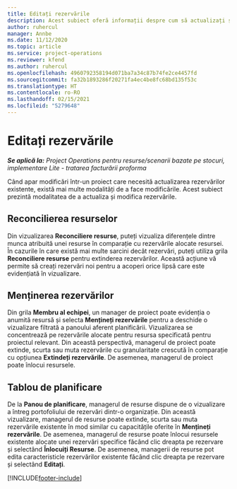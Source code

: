 ```yaml
---
title: Editați rezervările
description: Acest subiect oferă informații despre cum să actualizați și să modificați rezervările.
author: ruhercul
manager: Annbe
ms.date: 11/12/2020
ms.topic: article
ms.service: project-operations
ms.reviewer: kfend
ms.author: ruhercul
ms.openlocfilehash: 4960792358194d071ba7a34c87b74fe2ce4457fd
ms.sourcegitcommit: fa32b1893286f20271fa4ec4be8fc68bd135f53c
ms.translationtype: HT
ms.contentlocale: ro-RO
ms.lasthandoff: 02/15/2021
ms.locfileid: "5279648"
---
```

# <a name="edit-bookings"></a>Editați rezervările

_**Se aplică la:** Project Operations pentru resurse/scenarii bazate pe stocuri, implementare Lite - tratarea facturării proforma_


Când apar modificări într-un proiect care necesită actualizarea rezervărilor existente, există mai multe modalități de a face modificările. Acest subiect prezintă modalitatea de a actualiza și modifica rezervările.

## <a name="resource-reconciliation"></a>Reconcilierea resurselor

Din vizualizarea **Reconciliere resurse**, puteți vizualiza diferențele dintre munca atribuită unei resurse în comparație cu rezervările alocate resursei. În cazurile în care există mai multe sarcini decât rezervări, puteți utiliza grila **Reconciliere resurse** pentru extinderea rezervărilor. Această acțiune vă permite să creați rezervări noi pentru a acoperi orice lipsă care este evidențiată în vizualizare.

## <a name="maintain-bookings"></a>Menținerea rezervărilor

Din grila **Membru al echipei**, un manager de proiect poate evidenția o anumită resursă și selecta **Mențineți rezervările** pentru a deschide o vizualizare filtrată a panoului aferent planificării. Vizualizarea se concentrează pe rezervările alocate pentru resursa specificată pentru proiectul relevant. Din această perspectivă, managerul de proiect poate extinde, scurta sau muta rezervările cu granularitate crescută în comparație cu opțiunea **Extindeți rezervările**. De asemenea, managerul de proiect poate înlocui resursele.

## <a name="schedule-board"></a>Tablou de planificare

De la **Panou de planificare**, managerul de resurse dispune de o vizualizare a întreg portofoliului de rezervări dintr-o organizație. Din această vizualizare, managerul de resurse poate extinde, scurta sau muta rezervările existente în mod similar cu capacitățile oferite în **Mențineți rezervările**. De asemenea, managerul de resurse poate înlocui resursele existente alocate unei rezervări specifice făcând clic dreapta pe rezervare și selectând **Înlocuiți Resurse**. De asemenea, managerii de resurse pot edita caracteristicle rezervărilor existente făcând clic dreapta pe rezervare și selectând **Editați**.


[!INCLUDE[footer-include](../includes/footer-banner.md)]